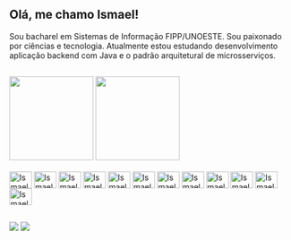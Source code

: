 ## Olá, me chamo Ismael! 

Sou bacharel em Sistemas de Informação FIPP/UNOESTE. Sou paixonado por ciências e tecnologia. Atualmente estou estudando desenvolvimento aplicação backend com Java e  o padrão arquitetural de microsserviços.
##
<div>
  <img height="150em" src="https://github-readme-stats.vercel.app/api?username=IsmaelCorreiaSilva&show_icons=true&theme=graywhite"/>
  <img height="150em" src="https://github-readme-stats.vercel.app/api/top-langs/?username=IsmaelCorreiaSilva&layout=compact"/>
</div>


<div style="display: inline_block"><br>
  <img align="center" alt="Ismael-Java" height="30" width="40" src="https://cdn.jsdelivr.net/gh/devicons/devicon/icons/java/java-original.svg">
  <img align="center" alt="Ismael-Spring" height="30" width="40" src="https://cdn.jsdelivr.net/gh/devicons/devicon/icons/spring/spring-original.svg">
  <img align="center" alt="Ismael-Csharp" height="30" width="40" src="https://cdn.jsdelivr.net/gh/devicons/devicon/icons/csharp/csharp-original.svg">
  <img align="center" alt="Ismael-React" height="30" width="40" src="https://cdn.jsdelivr.net/gh/devicons/devicon/icons/react/react-original.svg">
  <img align="center" alt="Ismael-Js" height="30" width="40" src="https://cdn.jsdelivr.net/gh/devicons/devicon/icons/javascript/javascript-original.svg">
  <img align="center" alt="Ismael-Ts" height="30" width="40" src="https://cdn.jsdelivr.net/gh/devicons/devicon/icons/typescript/typescript-original.svg">
  <img align="center" alt="Ismael-Html5" height="30" width="40" src="https://cdn.jsdelivr.net/gh/devicons/devicon/icons/html5/html5-original.svg">
  <img align="center" alt="Ismael-Css3" height="30" width="40" src="https://cdn.jsdelivr.net/gh/devicons/devicon/icons/css3/css3-original.svg">
  <img align="center" alt="Ismael-Docker" height="30" width="40" src="https://cdn.jsdelivr.net/gh/devicons/devicon/icons/docker/docker-original.svg">
  <img align="center" alt="Ismael-Postgres" height="30" width="40" src="https://cdn.jsdelivr.net/gh/devicons/devicon/icons/postgresql/postgresql-original.svg">
  <img align="center" alt="Ismael-Mysql" height="30" width="40" src="https://cdn.jsdelivr.net/gh/devicons/devicon/icons/mysql/mysql-original.svg">
  <img align="center" alt="Ismael-Azure" height="30" width="40" src="https://cdn.jsdelivr.net/gh/devicons/devicon/icons/azure/azure-original.svg">
 
</div>  

##
 
<div> 
  <a href="https://instagram.com/ismaelcorreiasilva" target="_blank"><img src="https://img.shields.io/badge/-Instagram-%23E4405F?style=for-the-badge&logo=instagram&logoColor=white" target="_blank"></a>
  <a href="https://www.linkedin.com/in/ismael-correia-da-silva-3ba13216a/" target="_blank"><img src="https://img.shields.io/badge/-LinkedIn-%230077B5?style=for-the-badge&logo=linkedin&logoColor=white" target="_blank"></a> 
  
</div>

